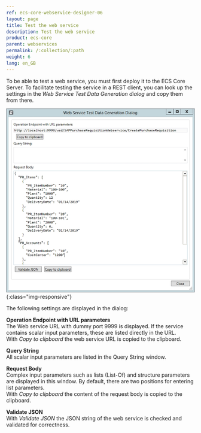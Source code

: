 ```yaml
---
ref: ecs-core-webservice-designer-06
layout: page
title: Test the web service
description: Test the web service
product: ecs-core
parent: webservices
permalink: /:collection/:path
weight: 6
lang: en_GB
---
```


To be able to test a web service, you must first deploy it to the ECS Core Server. 
To facilitate testing the service in a REST client, you can look up the settings in the *Web Service Test Data Generation dialog* and copy them from there. 

![ecscore-webservicetestdialog](/img/content/ecscore-wsd_20.jpg){:class="img-responsive"}

The following settings are displayed in the dialog:

**Operation Endpoint with URL parameters** <br>
The Web service URL with dummy port 9999 is displayed. If the service contains scalar input parameters, these are listed directly in the URL. <br>
With *Copy to clipboard* the web service URL is copied to the clipboard. 

**Query String** <br>
All scalar input parameters are listed in the Query String window. 

**Request Body** <br>
Complex input parameters such as lists (List-Of) and structure parameters are displayed in this window. By default, there are two positions for entering list parameters. <br> 
With *Copy to clipboard* the content of the request body is copied to the clipboard. 

**Validate JSON** <br>
With *Validate JSON* the JSON string of the web service is checked and validated for correctness. 
